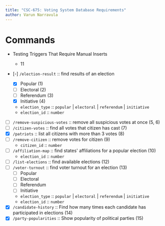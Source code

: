 ```yaml
---
title: "CSC-675: Voting System Database Requirements"
author: Varun Narravula
---
```


# Commands

-   Testing Triggers That Require Manual Inserts

    -   11

-   [-] `/election-result` :: find results of an election
    -   [x] Popular (1)
    -   [ ] Electoral (2)
    -   [ ] Referendum (3)
    -   [x] Initiative (4)
    -   `election_type` :: `popular` | `electoral` | `referendum` | `initiative`
    -   `election_id` :: `number`
-   [ ] `/remove-suspicious-votes` :: remove all suspicious votes at once (5, 6)
-   [ ] `/citizen-votes` :: find all votes that citizen has cast (7)
-   [x] `/patriots` :: list all citizens with more than 3 votes (8)
-   [ ] `/remove-citizen` :: remove votes for citizen (9)
    -   `citizen_id` :: `number`
-   [ ] `/affiliation-map` :: find states' affiliations for a popular election (10)
    -   `election_id` :: `number`
-   [ ] `/list-elections` :: find available elections (12)
-   [ ] `/voter-turnout` :: find voter turnout for an election (13)
    -   [ ] Popular
    -   [ ] Electoral
    -   [ ] Referendum
    -   [ ] Initiative
    -   `election_type` :: `popular` | `electoral` | `referendum` | `initiative`
    -   `election_id` :: `number`
-   [x] `/candidate-history` :: Find how many times each candidate has participated in elections (14)
-   [x] `/party-popularities` :: Show popularity of political parties (15)
